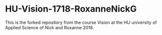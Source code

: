 # HU-Vision-1718-RoxanneNickG
This is the forked repository from the course Vision at the HU university of Applied Science of Nick and Roxanne 2018.
